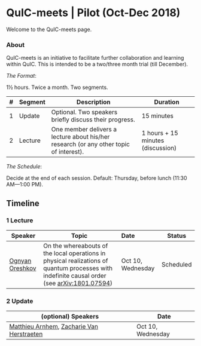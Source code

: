 # QuIC-meets | Pilot (Oct-Dec 2018)
Welcome to the QuIC-meets page. 



### About

QuIC-meets is an initiative to facilitate further collaboration and learning within QuIC. This is intended to be a two/three month trial (till December). 





*The Format*: 

1½ hours. Twice a month. Two segments.

| #    | Segment | Description                                                  | Duration                          |
| ---- | ------- | ------------------------------------------------------------ | --------------------------------- |
| 1    | Update  | Optional. Two speakers briefly discuss their progress.       | 15 minutes                        |
| 2    | Lecture | One member delivers a lecture about his/her research (or any other topic of interest). | 1 hours + 15 minutes (discussion) |





*The Schedule*: 

Decide at the end of each session. Default: Thursday, before lunch (11:30 AM—1:00 PM).



## Timeline



### 1 Lecture

| Speaker                                                   | Topic                                                        | Date               | Status    |
| --------------------------------------------------------- | ------------------------------------------------------------ | :----------------- | --------- |
| [Ognyan Oreshkov](http://quic.ulb.ac.be/members/oreshkov) | On the whereabouts of the local operations in physical realizations of quantum processes with indefinite causal order (see [arXiv:1801.07594](https://arxiv.org/abs/1801.07594)) | Oct 10,  Wednesday | Scheduled |



### 2 Update

| (optional) Speakers                                          | Date              |
| ------------------------------------------------------------ | ----------------- |
| [Matthieu Arnhem](http://quic.ulb.ac.be/members/marnhem), [Zacharie Van Herstraeten](http://quic.ulb.ac.be/members/zvherst) | Oct 10, Wednesday |

